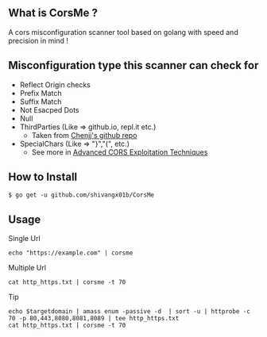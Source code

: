 ## What is CorsMe ?
A cors misconfiguration scanner tool based on golang with speed and precision in mind !

## Misconfiguration type  this scanner can check for

- Reflect Origin checks 
- Prefix Match
- Suffix Match
- Not Esacped Dots
- Null 
- ThirdParties (Like => github.io, repl.it etc.)
  - Taken from [Chenjj's github repo](https://github.com/chenjj/CORScanner/blob/master/origins.json)
- SpecialChars (Like => "}","(", etc.)
  - See more in [Advanced CORS Exploitation Techniques](https://www.corben.io/advanced-cors-techniques/)

## How to Install

```
$ go get -u github.com/shivangx01b/CorsMe
```
## Usage

Single Url
```plain
echo "https://example.com" | corsme 
```
Multiple Url
```plain
cat http_https.txt | corsme -t 70
```
Tip
```plain
echo $targetdomain | amass enum -passive -d  | sort -u | httprobe -c 70 -p 80,443,8080,8081,8089 | tee http_https.txt
cat http_https.txt | corsme -t 70
```

